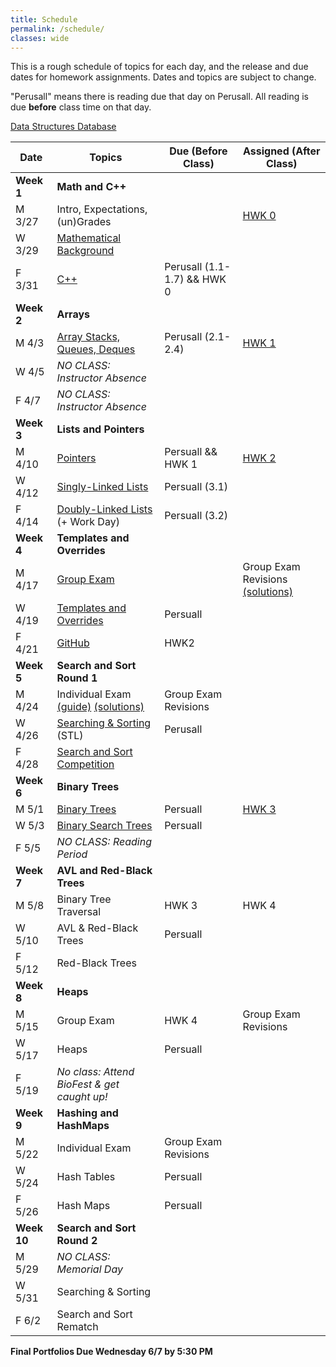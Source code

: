 ```yaml
---
title: Schedule
permalink: /schedule/
classes: wide
---
```


This is a rough schedule of topics for each day, and the release and due dates for homework assignments. Dates and topics are subject to change. 

"Perusall" means there is reading due that day on Perusall. All reading is due **before** class time on that day.

[Data Structures Database](https://alackles.github.io/CMSC-270-ST-23/notes/database/)

| Date	| Topics	| Due (Before Class) |	Assigned (After Class) |
| ------- | --------------- | ------------- | -------------- |
| **Week 1** | **Math and C++** | | |
| M 3/27 | Intro, Expectations, (un)Grades | | [HWK 0][hwk0] |
| W 3/29 | [Mathematical Background][w1d2] | | |
| F 3/31 | [C++][w1d3] | Perusall (1.1-1.7) && HWK 0 | |
| **Week 2** | **Arrays** | | |
| M 4/3 | [Array Stacks, Queues, Deques][w2d1] | Perusall (2.1-2.4) | [HWK 1][hwk1] | 
| W 4/5 | _NO CLASS: Instructor Absence_ |
| F 4/7 | _NO CLASS: Instructor Absence_ |
| **Week 3** | **Lists and Pointers** | | |
| M 4/10 | [Pointers][w3d1] | Persuall && HWK 1 | [HWK 2][hwk2] |
| W 4/12 | [Singly-Linked Lists][w3d2] | Persuall (3.1) | |
| F 4/14 | [Doubly-Linked Lists][w3d3] (+ Work Day) | Persuall (3.2) | |
| **Week 4** | **Templates and Overrides** |  |  |
| M 4/17 | [Group Exam][ge1] | | Group Exam Revisions [(solutions)][ge1soln] |
| W 4/19 | [Templates and Overrides][w4d2] | Persuall | |
| F 4/21 | [GitHub][w4d3] | HWK2 | |
| **Week 5** | **Search and Sort Round 1** | | |
| M 4/24 | Individual Exam [(guide)][exam1guide]  [(solutions)][exam1soln]| Group Exam Revisions | |
| W 4/26 | [Searching & Sorting][w5d2] (STL) | Perusall | |
| F 4/28 | [Search and Sort Competition][w5d3] | | |
| **Week 6** | **Binary Trees** | | |
| M 5/1 | [Binary Trees][w6d1] | Persuall |  [HWK 3][hwk3] | 
| W 5/3 | [Binary Search Trees][w6d2] | Persuall | | |
| F 5/5 | _NO CLASS: Reading Period_ | | |
| **Week 7** | **AVL and Red-Black Trees** | | |
| M 5/8 | Binary Tree Traversal |  HWK 3 | HWK 4 |
| W 5/10 | AVL & Red-Black Trees | Persuall | |
| F 5/12 | Red-Black Trees | | |
| **Week 8** | **Heaps** | | |
| M 5/15 | Group Exam | HWK 4 | Group Exam Revisions |
| W 5/17 | Heaps | Persuall | |
| F 5/19 | _No class: Attend BioFest & get caught up!_ | | |
| **Week 9** | **Hashing and HashMaps** | | | 
| M 5/22 | Individual Exam  | Group Exam Revisions | |
| W 5/24 | Hash Tables | Persuall | |
| F 5/26 | Hash Maps | Persuall | |
| **Week 10** | **Search and Sort Round 2** | | |
| M 5/29 | _NO CLASS: Memorial Day_ | | | 
| W 5/31 | Searching & Sorting | | | 
| F 6/2 | Search and Sort Rematch | |

**Final Portfolios Due Wednesday 6/7 by 5:30 PM**

[hwk0]: https://alackles.github.io/CMSC-270-ST-23/homework/hwk0
[hwk1]: https://alackles.github.io/CMSC-270-ST-23/homework/hwk1
[hwk2]: https://alackles.github.io/CMSC-270-ST-23/homework/hwk2
[hwk3]: https://alackles.github.io/CMSC-270-ST-23/homework/hwk3

[w1d2]: https://alackles.github.io/CMSC-270-ST-23/notes/01/math/
[w1d3]: https://alackles.github.io/CMSC-270-ST-23/notes/01/cpp/
[w2d1]: https://alackles.github.io/CMSC-270-ST-23/notes/02/arrays/
[w3d1]: https://alackles.github.io/CMSC-270-ST-23/notes/03/pointers/
[w3d2]: https://alackles.github.io/CMSC-270-ST-23/notes/03/sll/
[w3d3]: https://alackles.github.io/CMSC-270-ST-23/notes/03/dll/
[w4d2]: https://alackles.github.io/CMSC-270-ST-23/notes/04/templates/
[w4d3]: https://alackles.github.io/CMSC-270-ST-23/notes/04/git/
[w5d2]: https://alackles.github.io/CMSC-270-ST-23/notes/05/searchsort/
[w5d3]: https://alackles.github.io/CMSC-270-ST-23/notes/05/searchsortcomp/
[w6d1]: https://alackles.github.io/CMSC-270-ST-23/notes/06/bintree/
[w6d2]: https://alackles.github.io/CMSC-270-ST-23/notes/06/binsearchtree/

[ge1]: https://alackles.github.io/CMSC-270-ST-23/exams/groupexam1/
[ge1soln]: https://alackles.github.io/CMSC-270-ST-23/exams/groupexam1-solutions/
[exam1guide]: https://alackles.github.io/CMSC-270-ST-23/exams/exam1guide/
[exam1soln]: https://alackles.github.io/CMSC-270-ST-23/_pages/exams/exam1soln.pdf